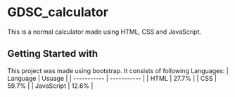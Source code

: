 # GDSC_calculator
This is a normal calculator made using HTML, CSS and JavaScript.

## Getting Started with
This project was made using bootstrap. It consists of following Languages:
| Language    | Usuage      |
| ----------- | ----------- |
| HTML        | 27.7%       |
| CSS         | 59.7%       |
| JavaScript  | 12.6%       |
